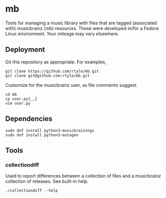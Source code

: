 # mb
Tools for managing a music library with files that are tagged (associated with) musicbrainz (mb) resources.
These were developed in/for a Fedora Linux environment.
Your mileage may vary elsewhere.

## Deployment

Git this repository as appropriate. For examples,

    git clone https://github.com/rtyle/mb.git
    git clone git@github.com:rtyle/mb.git

Customize for the musicbrainz user, as file comments suggest.

    cd mb
    cp user.py{_,}
    vim user.py

## Dependencies

    sudo dnf install python3-musicbrainzngs
    sudo dnf install python3-mutagen

## Tools

### collectiondiff
Used to report differences between a collection of files and a musicbrainz collection of releases.
See built-in help.

    ./collectiondiff --help
